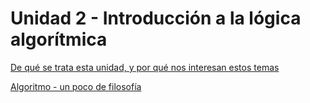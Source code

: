 # Unidad 2 - Introducción a la lógica algorítmica

[De qué se trata esta unidad, y por qué nos interesan estos temas](./logica-algoritmica-de-que-se-trata.md)  

[Algoritmo - un poco de filosofía](./algoritmo-filosofia.md)  

